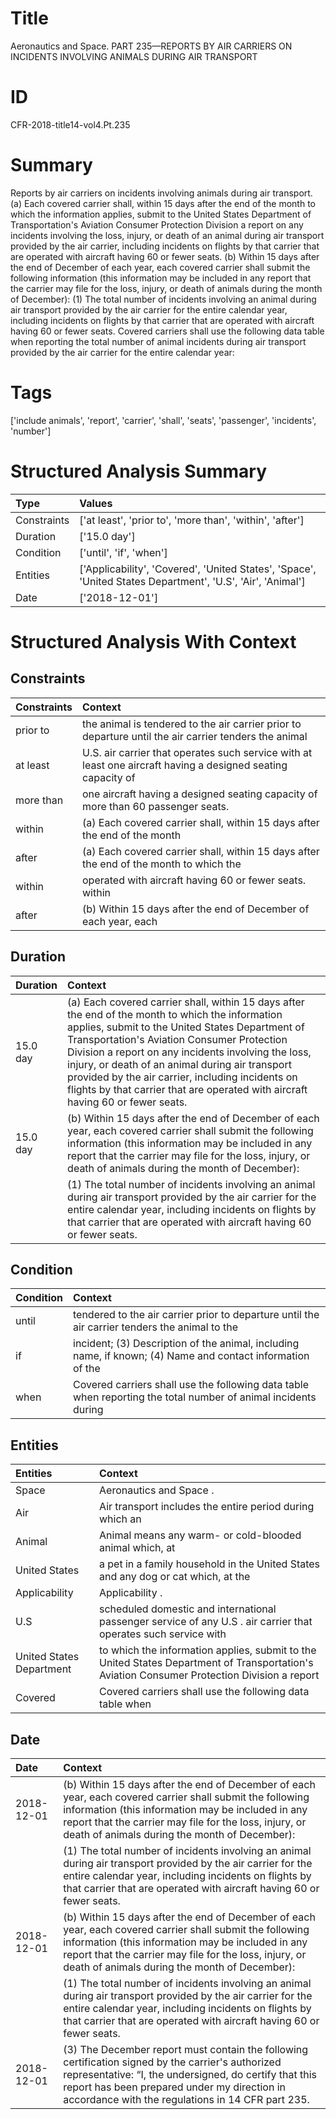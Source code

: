 # Title

 Aeronautics and Space. PART 235—REPORTS BY AIR CARRIERS ON INCIDENTS INVOLVING ANIMALS DURING AIR TRANSPORT


# ID

 CFR-2018-title14-vol4.Pt.235


# Summary

Reports by air carriers on incidents involving animals during air transport.
(a) Each covered carrier shall, within 15 days after the end of the month to which the information applies, submit to the United States Department of Transportation's Aviation Consumer Protection Division a report on any incidents involving the loss, injury, or death of an animal during air transport provided by the air carrier, including incidents on flights by that carrier that are operated with aircraft having 60 or fewer seats.
(b) Within 15 days after the end of December of each year, each covered carrier shall submit the following information (this information may be included in any report that the carrier may file for the loss, injury, or death of animals during the month of December):
(1) The total number of incidents involving an animal during air transport provided by the air carrier for the entire calendar year, including incidents on flights by that carrier that are operated with aircraft having 60 or fewer seats.
Covered carriers shall use the following data table when reporting the total number of animal incidents during air transport provided by the air carrier for the entire calendar year:


# Tags

['include animals', 'report', 'carrier', 'shall', 'seats', 'passenger', 'incidents', 'number']


# Structured Analysis Summary

| Type        | Values                                                                                                     |
|:------------|:-----------------------------------------------------------------------------------------------------------|
| Constraints | ['at least', 'prior to', 'more than', 'within', 'after']                                                   |
| Duration    | ['15.0 day']                                                                                               |
| Condition   | ['until', 'if', 'when']                                                                                    |
| Entities    | ['Applicability', 'Covered', 'United States', 'Space', 'United States Department', 'U.S', 'Air', 'Animal'] |
| Date        | ['2018-12-01']                                                                                             |


# Structured Analysis With Context

 


## Constraints

| Constraints   | Context                                                                                                      |
|:--------------|:-------------------------------------------------------------------------------------------------------------|
| prior to      | the animal is tendered to the air carrier prior to departure until the air carrier tenders the animal        |
| at least      | U.S. air carrier that operates such service with at least one aircraft having a designed seating capacity of |
| more than     | one aircraft having a designed seating capacity of more than  60 passenger seats.                            |
| within        | (a) Each covered carrier shall,  within 15 days after the end of the month                                   |
| after         | (a) Each covered carrier shall, within 15 days  after the end of the month to which the                      |
| within        | operated with aircraft having 60 or fewer seats. within                                                      |
| after         | (b) Within 15 days  after the end of December of each year, each                                             |


## Duration

| Duration   | Context                                                                                                                                                                                                                                                                                                                                                                                                                                             |
|:-----------|:----------------------------------------------------------------------------------------------------------------------------------------------------------------------------------------------------------------------------------------------------------------------------------------------------------------------------------------------------------------------------------------------------------------------------------------------------|
| 15.0 day   | (a) Each covered carrier shall, within 15 days after the end of the month to which the information applies, submit to the United States Department of Transportation's Aviation Consumer Protection Division a report on any incidents involving the loss, injury, or death of an animal during air transport provided by the air carrier, including incidents on flights by that carrier that are operated with aircraft having 60 or fewer seats. |
| 15.0 day   | (b) Within 15 days after the end of December of each year, each covered carrier shall submit the following information (this information may be included in any report that the carrier may file for the loss, injury, or death of animals during the month of December):                                                                                                                                                                           |
|            |             (1) The total number of incidents involving an animal during air transport provided by the air carrier for the entire calendar year, including incidents on flights by that carrier that are operated with aircraft having 60 or fewer seats.                                                                                                                                                                                           |


## Condition

| Condition   | Context                                                                                                         |
|:------------|:----------------------------------------------------------------------------------------------------------------|
| until       | tendered to the air carrier prior to departure until the air carrier tenders the animal to the                  |
| if          | incident; (3) Description of the animal, including name, if known; (4) Name and contact information of the      |
| when        | Covered carriers shall use the following data table  when reporting the total number of animal incidents during |


## Entities

| Entities                 | Context                                                                                                                                     |
|:-------------------------|:--------------------------------------------------------------------------------------------------------------------------------------------|
| Space                    | Aeronautics and  Space .                                                                                                                    |
| Air                      | Air transport includes the entire period during which an                                                                                    |
| Animal                   | Animal means any warm- or cold-blooded animal which, at                                                                                     |
| United States            | a pet in a family household in the United States and any dog or cat which, at the                                                           |
| Applicability            | Applicability .                                                                                                                             |
| U.S                      | scheduled domestic and international passenger service of any U.S . air carrier that operates such service with                             |
| United States Department | to which the information applies, submit to the United States Department of Transportation's Aviation Consumer Protection Division a report |
| Covered                  | Covered carriers shall use the following data table when                                                                                    |


## Date

| Date       | Context                                                                                                                                                                                                                                                                   |
|:-----------|:--------------------------------------------------------------------------------------------------------------------------------------------------------------------------------------------------------------------------------------------------------------------------|
| 2018-12-01 | (b) Within 15 days after the end of December of each year, each covered carrier shall submit the following information (this information may be included in any report that the carrier may file for the loss, injury, or death of animals during the month of December): |
|            |             (1) The total number of incidents involving an animal during air transport provided by the air carrier for the entire calendar year, including incidents on flights by that carrier that are operated with aircraft having 60 or fewer seats.                 |
| 2018-12-01 | (b) Within 15 days after the end of December of each year, each covered carrier shall submit the following information (this information may be included in any report that the carrier may file for the loss, injury, or death of animals during the month of December): |
|            |             (1) The total number of incidents involving an animal during air transport provided by the air carrier for the entire calendar year, including incidents on flights by that carrier that are operated with aircraft having 60 or fewer seats.                 |
| 2018-12-01 | (3) The December report must contain the following certification signed by the carrier's authorized representative: &#8220;I, the undersigned, do certify that this report has been prepared under my direction in accordance with the regulations in 14 CFR part 235.    |


